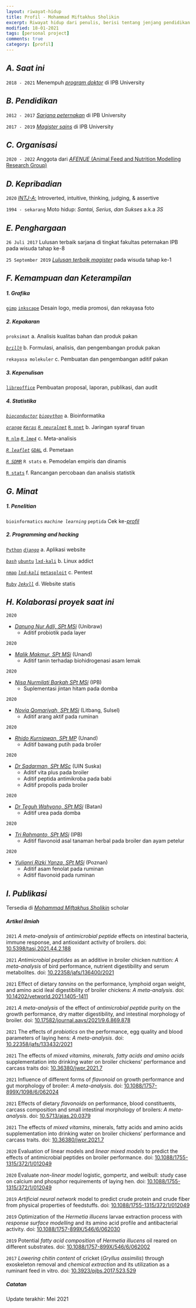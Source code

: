 ```yaml
---
layout: riwayat-hidup
title: Profil - Mohammad Miftakhus Sholikin
excerpt: Riwayat hidup dari penulis, berisi tentang jenjang pendidikan dan karir
modified: 18-01-2021
tags: [personal project]
comments: true
category: [profil]
---
```




## _A. Saat ini_
`2018 - 2021`
Menempuh [_program doktor_](https://ipb.ac.id/) di IPB University


## _B. Pendidikan_
`2012 - 2017`
[_Sarjana peternakan_](http://intp.fapet.ipb.ac.id/) di IPB University

`2017 - 2019`
[_Magister sains_](https://pasca.ipb.ac.id/) di IPB University


## _C. Organisasi_
`2020 - 2022`
Anggota dari [_AFENUE_ (Animal Feed and Nutrition Modelling Research Group)](https://afenue.org/)


## _D. Kepribadian_
`2020`
[_INTJ-A_:](https://www.16personalities.com/profiles/6fb365cc96ba5) Introverted, intuitive, thinking, judging, & assertive

`1994 - sekarang`
Moto hidup: _Santai, Serius, dan Sukses_ a.k.a _3S_ 


## _E. Penghargaan_
`26 Juli 2017`
Lulusan terbaik sarjana di tingkat fakultas peternakan IPB pada wisuda tahap ke-8

`25 September 2019`
[_Lulusan terbaik magister_](http://intp.fapet.ipb.ac.id/?p=2078) pada wisuda tahap ke-1


## _F. Kemampuan dan Keterampilan_
##### _1. Grafika_
[`gimp`](https://www.gimp.org/)
[`inkscape`](https://inkscape.org/)
Desain logo, media promosi, dan rekayasa foto

##### _2. Kepakaran_
`proksimat`
a. Analisis kualitas bahan dan produk pakan

[_`brill®`_](https://www.formatsolutions.com/en/formulation)
b. Formulasi, analisis, dan pengembangan produk pakan

`rekayasa molekuler`
c. Pembuatan dan pengembangan aditif pakan

##### _3. Kepenulisan_
[`libreoffice`](https://www.libreoffice.org/)
Pembuatan proposal, laporan, publikasi, dan audit

##### _4. Statistika_
[_`bioconductor`_](https://www.bioconductor.org/) [_`biopython`_](https://biopython.org/)
a. Bioinformatika

[_`orange`_](https://orange.biolab.si/)
[_`Keras`_](https://keras.io/)
[_`R neuralnet`_](https://www.rdocumentation.org/packages/neuralnet/versions/1.44.2/topics/neuralnet)
[`R nnet`](https://www.rdocumentation.org/packages/nnet/versions/7.3-14/topics/nnet)
b. Jaringan syaraf tiruan

[`R nlm`](https://www.rdocumentation.org/packages/stats/versions/3.6.2/topics/nlm)
[_`R lme4`_](https://www.rdocumentation.org/packages/lme4/versions/1.1-23)
c. Meta-analisis

[_`R leaflet`_](https://www.rdocumentation.org/packages/leaflet/versions/2.0.3)
[`GDAL`](https://gdal.org/)
d. Pemetaan

[_`R SDMR`_](https://github.com/JimDuggan/SDMR) `R stats`
e. Pemodelan empiris dan dinamis


[`R stats`](https://www.rdocumentation.org/packages/stats/versions/3.6.2)
f. Rancangan percobaan dan analisis statistik


## _G. Minat_
##### 1. Penelitian
`bioinformatics` _`machine learning`_ `peptida`
Cek ke-[_profil_](https://mohammad-miftakhus-sholikin.github.io/academic_website/pages/profil/)

##### 2. Programming and hacking
[`Python`](https://www.python.org/) [_`django`_](https://www.djangoproject.com/)
a. Aplikasi website

[_`bash`_](https://devdocs.io/bash/) [`ubuntu`](https://ubuntu.com/download/desktop/thank-you?version=20.04.1&architecture=amd64) [`lxd-kali`](https://www.kali.org/docs/containers/kalilinux-lxc-images/#gui-kali-lxd-container-on-ubuntu-host)
b. Linux addict

[`nmap`](https://nmap.org/) [_`lxd-kali`_](https://www.kali.org/docs/containers/kalilinux-lxc-images/#gui-kali-lxd-container-on-ubuntu-host) [`metasploit`](https://www.metasploit.com/)
c. Pentest

[`Ruby`](https://www.ruby-lang.org/en/) [_`Jekyll`_](https://jekyllrb.com/)
d. Website statis


## _H. Kolaborasi proyek saat ini_
`2020`
- [_Danung Nur Adli, SPt MSi_](https://www.researchgate.net/profile/Danung_Nur_Adli) (Unibraw)
   - Aditif probiotik pada layer

`2020`
- [_Malik Makmur, SPt MSi_](https://www.researchgate.net/scientific-contributions/2160981301-Malik-Makmur) (Unand)
   - Aditif tanin terhadap biohidrogenasi asam lemak

`2020`
- [_Nisa Nurmilati Barkah SPt MSi_](http://bogoragriculturaluniversity.academia.edu/NisaNurmilatiBarkah) (IPB)
   - Suplementasi jintan hitam pada domba

`2020`
- [_Novia Qomariyah, SPt MSi_](https://scholar.google.co.kr/citations?user=nrWhZYEAAAAJ&hl=id) (Litbang, Sulsel)
   - Aditif arang aktif pada ruminan

`2020`
- [_Rhido Kurniawan, SPt MP_](https://scholar.google.co.id/citations?user=GMGwB9IAAAAJ&hl=id) (Unand)
   - Aditif bawang putih pada broiler

`2020`
- [_Dr Sadarman, SPt MSc_](https://scholar.google.com/citations?user=Pd0HKuIAAAAJ&hl=en) (UIN Suska)
   - Aditif vita plus pada broiler
   - Aditif peptida antimikroba pada babi
   - Aditif propolis pada broiler

`2020`
- [_Dr Teguh Wahyono, SPt MSi_](https://scholar.google.co.id/citations?user=X-zYCa0AAAAJ&hl=id) (Batan)
   - Aditif urea pada domba

`2020`
- [_Tri Rahmanto, SPt MSi_](https://scholar.google.com/citations?user=fjlSCV8AAAAJ&hl=en) (IPB)
   - Aditif flavonoid asal tanaman herbal pada broiler dan ayam petelur
   
`2020`
- [_Yulianri Rizki Yanza, SPt MSi_](https://scholar.google.com/citations?user=1SrjpzYAAAAJ&hl=en) (Poznan)
   - Aditif asam fenolat pada ruminan
   - Aditif flavonoid pada ruminan


## _I. Publikasi_
Tersedia di [_Mohammad Miftakhus Sholikin_](https://scholar.google.fr/citations?user=koSsmk8AAAAJ) scholar

##### _Artikel ilmiah_
`2021`
_A meta-analysis_ of _antimicrobial peptide_ effects on intestinal bacteria, immune response, and antioxidant activity of broilers. doi: [10.5398/tasj.2021.44.2.188](https://journal.ipb.ac.id/index.php/tasj/article/view/32298)

`2021`
_Antimicrobial peptides_ as an additive in broiler chicken nutrition: _A meta-analysis_ of bird performance, nutrient digestibility and serum metabolites. doi: [10.22358/jafs/136400/2021](http://www.jafs.com.pl/Antimicrobial-peptides-as-an-additive-in-broiler-chicken-nutrition-na-meta-analysis,136400,0,2.html)

`2021`
Effect of dietary _tannins_ on the performance, lymphoid organ weight, and amino acid ileal digestibility of broiler chickens: _A meta-analysis_. doi: [10.14202/vetworld.2021.1405-1411](http://www.veterinaryworld.org/Vol.14/June-2021/1.html)

`2021`
_A meta-analysis_ of the effect of _antimicrobial peptide_ purity on the growth performance, dry matter digestibility, and intestinal morphology of broiler. doi: [10.17582/journal.aavs/2021/9.6.869.878](http://nexusacademicpublishers.com/table_contents_detail/4/1781/html)

`2021`
The effects of _probiotics_ on the performance, egg quality and blood parameters of laying hens: _A meta-analysis_. doi: [10.22358/jafs/133432/2021](http://www.jafs.com.pl/The-effects-of-probiotics-on-the-performance-egg-quality-and-blood-parameters-of,133432,0,2.html)

`2021`
The effects of _mixed vitamins, minerals, fatty acids and amino acids_ supplementation into drinking water on broiler chickens' performance and carcass traits
doi: [10.36380/jwpr.2021.7](https://jwpr.science-line.com/attachments/article/57/JWPR%2011(1)%2047-52,%202021.pdf)

`2021`
Influence of different forms of _flavonoid_ on growth performance and gut morphology of broiler: _A meta-analysis_. doi: [10.1088/1757-899X/1098/6/062024](https://iopscience.iop.org/article/10.1088/1757-899X/1098/6/062024/meta)

`2021`
Effects of dietary _flavonoids_ on performance, blood constituents, carcass composition and small intestinal morphology of broilers: _A meta-analysis_. doi: [10.5713/ajas.20.0379](https://www.ajas.info/journal/view.php?number=24585)

`2021`
The effects of _mixed vitamins_, minerals, fatty acids and amino acids supplementation into drinking water on broiler chickens’ performance and carcass traits. doi: [10.36380/jwpr.2021.7](https://jwpr.science-line.com/attachments/article/57/JWPR%2011(1)%2047-52,%202021.pdf)

`2020`
Evaluation of linear models and _linear mixed models_ to predict the effects of antimicrobial peptides on broiler performance. doi: [10.1088/1755-1315/372/1/012049](https://iopscience.iop.org/article/10.1088/1755-1315/478/1/012002)

`2020`
Evaluate _non-linear model_ logistic, gompertz, and weibull: study case on calcium and phosphor requirements of laying hen. doi: [10.1088/1755-1315/372/1/012049](https://iopscience.iop.org/article/10.1088/1755-1315/478/1/012016)

`2019`
_Artificial neural network_ model to predict crude protein and crude fiber from physical properties of feedstuffs. doi: [10.1088/1755-1315/372/1/012049](https://iopscience.iop.org/article/10.1088/1755-1315/372/1/012049/meta)

`2019`
Optimization of the _Hermetia illucens_ larvae extraction process with _response surface modelling_ and its amino acid profile and antibacterial activity. doi: [10.1088/1757-899X/546/6/062030](https://iopscience.iop.org/article/10.1088/1757-899X/546/6/062030/meta)

`2019`
Potential _fatty acid composition_ of _Hermetia illucens_ oil reared on different substrates. doi: [10.1088/1757-899X/546/6/062002](https://iopscience.iop.org/article/10.1088/1757-899X/546/6/062002/meta)

`2017`
_Lowering chitin content_ of cricket (_Gryllus assimilis_) through exoskeleton removal and _chemical extraction_ and its utilization as a ruminant feed in vitro. doi: [10.3923/pjbs.2017.523.529](https://scialert.net/abstract/?doi=pjbs.2017.523.529)


##### _Catatan_
Update terakhir: Mei 2021